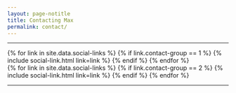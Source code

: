 ```yaml
---
layout: page-notitle
title: Contacting Max
permalink: contact/
---
```


***

<div class="contact-image-links-wrapper">
 <div class="contact-image-links">
  {% for link in site.data.social-links %}
   {% if link.contact-group == 1 %}
    {% include social-link.html link=link %}
   {% endif %}
  {% endfor %}
 </div>
 <div class="contact-image-links">
  {% for link in site.data.social-links %}
   {% if link.contact-group == 2 %}
    {% include social-link.html link=link %}
   {% endif %}
  {% endfor %}
 </div>
</div>

***

<div data-tf-widget="joBudRJs" data-tf-opacity="0" data-tf-hide-headers
    data-tf-iframe-props="title=Contact Form (copy)" data-tf-medium="snippet" style="width:100%;height:750px;"></div>
<script src="//embed.typeform.com/next/embed.js"></script>
